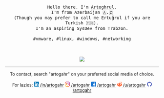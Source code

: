 <p align="center">
  <br>
  <br>
  <br>
  <samp>Hello there. I'm <a href="https://linkedin.com/in/artogahr">Artoghrul</a>.<br>I'm from Azerbaijan 🇦.🇿<br>(Though you may prefer to call me Ertuğrul if you are Turkish 🇹🇷).<br> I'm an aspiring SysDev from Trabzon.<br><br>#vmware, #linux, #windows, #networking</samp>
  <br>
  <br>
  <br>
  <br>
  <img src="https://media1.tenor.com/images/4e179b80071a7b76f3dc467e2fa5038d/tenor.gif?itemid=7542463"/>
</p>

------------
<center>

To contact, search "artogahr" on your preferred social media of choice.
<br>
<br>For lazies: 
[<img title="Linkedin" src="https://raw.githubusercontent.com/artogahr/artogahr/master/assets/linkedin.png" width="16" height="16" /> /in/artogahr](linkedin.com/in/artogahr)
[<img title="Instagram" src="https://raw.githubusercontent.com/artogahr/artogahr/master/assets/instagram.png" width="16" height="16" /> /artogahr](instagram.com/artogahr)
[<img title="Facebook" src="https://raw.githubusercontent.com/artogahr/artogahr/master/assets/facebook.png" width="16" height="16" /> /artogahr](facebook.com/artogahr)
[<img title="Reddit" src="https://raw.githubusercontent.com/artogahr/artogahr/master/assets/reddit1.png" width="16" height="16" /> /u/artogahr](https://reddit.com/u/artogahr)
[<img title="Github" src="https://raw.githubusercontent.com/artogahr/artogahr/master/assets/github.png" width="16" height="16" /> /artogahr](github.com/artogahr)

</center>
